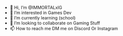 - 👋 Hi, I’m @IMMORTALxIG
- 👀 I’m interested in Games Dev
- 🌱 I’m currently learning (school)
- 💞️ I’m looking to collaborate on Gaming Stuff
- 📫 How to reach me DM me on Discord Or Instagram

<!---
IMMORTALxIG/IMMORTALxIG is a ✨ special ✨ repository because its `README.md` (this file) appears on your GitHub profile.
You can click the Preview link to take a look at your changes.
--->
